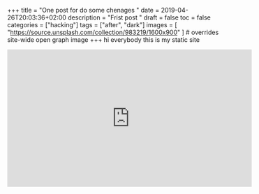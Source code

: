 +++
title = "One post for do some chenages "
date = 2019-04-26T20:03:36+02:00
description = "Frist post "
draft = false
toc = false
categories = ["hacking"]
tags = ["after", "dark"]
images = [
  "https://source.unsplash.com/collection/983219/1600x900"
] # overrides site-wide open graph image
+++
hi everybody this is my static site


<iframe width="560" height="315" src="https://www.youtube-nocookie.com/embed/HpX1mDEw1gk" frameborder="0" allow="accelerometer; autoplay; encrypted-media; gyroscope; picture-in-picture" allowfullscreen></iframe>
